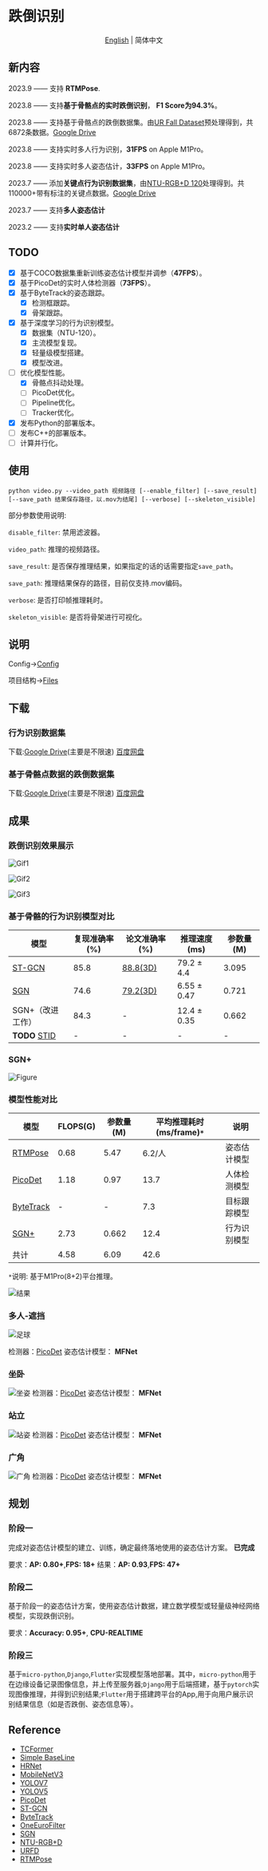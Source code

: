 # 跌倒识别
<div align="center">

[English](README.md) | 简体中文

</div>

## 新内容
 2023.9 —— 支持 **RTMPose**.

 2023.8 —— 支持**基于骨骼点的实时跌倒识别**， **F1 Score为94.3%**。

 2023.8 —— 支持基于骨骼点的跌倒数据集。由[UR Fall Dataset](http://fenix.ur.edu.pl/~mkepski/ds/uf.html)预处理得到，共6872条数据。[Google Drive](https://drive.google.com/drive/folders/1Kz85dnCAErvlML9H-7WAhEzKbbWLHPKb?usp=drive_link)

 2023.8 —— 支持实时多人行为识别，**31FPS** on Apple M1Pro。

 2023.8 —— 支持实时多人姿态估计，**33FPS** on Apple M1Pro。

 2023.7 —— 添加**关键点行为识别数据集**，由[NTU-RGB+D 120](https://arxiv.org/pdf/1905.04757.pdf)处理得到。共110000+带有标注的关键点数据。[Google Drive](https://drive.google.com/drive/folders/1-n0jYog_vLufOdzq5lYgvuI1q_ulrpD8?usp=drive_link)

 2023.7 —— 支持**多人姿态估计**

 2023.2 —— 支持**实时单人姿态估计**

## TODO
- [x] 基于COCO数据集重新训练姿态估计模型并调参（**47FPS**）。
- [x] 基于PicoDet的实时人体检测器（**73FPS**）。
- [x] 基于ByteTrack的姿态跟踪。
  - [x] 检测框跟踪。
  - [x] 骨架跟踪。
- [x] 基于深度学习的行为识别模型。
  - [x] 数据集（NTU-120）。
  - [x] 主流模型复现。
  - [x] 轻量级模型搭建。
  - [x] 模型改进。
- [ ] 优化模型性能。
  - [x] 骨骼点抖动处理。
  - [ ] PicoDet优化。
  - [ ] Pipeline优化。
  - [ ] Tracker优化。
- [x] 发布Python的部署版本。
- [ ] 发布C++的部署版本。
- [ ] 计算并行化。

## 使用
```{bash}
python video.py --video_path 视频路径 [--enable_filter] [--save_result] [--save_path 结果保存路径，以.mov为结尾] [--verbose] [--skeleton_visible]
```
部分参数使用说明:

`disable_filter`: 禁用滤波器。

`video_path`: 推理的视频路径。

`save_result`: 是否保存推理结果，如果指定的话的话需要指定`save_path`。

`save_path`: 推理结果保存的路径，目前仅支持.mov编码。

`verbose`: 是否打印帧推理耗时。

`skeleton_visible`: 是否将骨架进行可视化。

## 说明
Config→[Config](https://github.com/qhtLucifer/fallen-person-recognize/blob/main/docs/config.md)


项目结构→[Files](https://github.com/qhtLucifer/fallen-person-recognize/blob/main/docs/structure.md)

## 下载
### 行为识别数据集
下载:[Google Drive](https://drive.google.com/drive/folders/1-n0jYog_vLufOdzq5lYgvuI1q_ulrpD8?usp=drive_link)(主要是不限速)  [百度网盘](https://pan.baidu.com/s/1Mw040S7RUPSiRFxxCGgxZA?pwd=p7sc)
### 基于骨骼点数据的跌倒数据集
下载:[Google Drive](https://drive.google.com/drive/folders/1Kz85dnCAErvlML9H-7WAhEzKbbWLHPKb?usp=drive_link)(主要是不限速) [百度网盘](https://pan.baidu.com/s/1Usden9TvZ1Gw2FDZTdlRdw?pwd=4v7n)

## 成果
### 跌倒识别效果展示

![Gif1](https://github.com/qhtLucifer/fallen-person-recognize/blob/main/examples/Clip1.gif)

![Gif2](https://github.com/qhtLucifer/fallen-person-recognize/blob/main/examples/Clip2.gif)

![Gif3](https://github.com/qhtLucifer/fallen-person-recognize/blob/main/examples/Clip3.gif)

### 基于骨骼的行为识别模型对比

| 模型                                                  | 复现准确率(%) | 论文准确率(%)                                      | 推理速度(ms) | 参数量(M) |
| ----------------------------------------------------- | ------------- | -------------------------------------------------- | ------------ | --------- |
| [ST-GCN](https://arxiv.org/pdf/1801.07455v2.pdf)      | 85.8          | [88.8(3D)](https://arxiv.org/pdf/1801.07455v2.pdf) | 79.2  ± 4.4  | 3.095     |
| [SGN](https://arxiv.org/pdf/1904.01189.pdf)           | 74.6          | [79.2(3D)](https://arxiv.org/pdf/1904.01189.pdf)   | 6.55 ± 0.47  | 0.721     |
| SGN+（改进工作）                                      | 84.3          | -                                                  | 12.4 ± 0.35  | 0.662     |
| **TODO** [STID](https://arxiv.org/pdf/2208.05233.pdf) | -             | -                                                  | -            | -         |


### SGN+
![Figure](https://github.com/qhtLucifer/fallen-person-recognize/blob/main/examples/SGN-accuracy.png)


### 模型性能对比

| 模型                                              | FLOPS(G) | 参数量(M) | 平均推理耗时(ms/frame)`*` | 说明                                                                                           |
| ------------------------------------------------- | -------- | --------- | ------------------------- | ---------------------------------------------------------------------------------------------- |
| [RTMPose](https://doi.org/10.48550/arxiv.2303.07399)                                             | 0.68    |  5.47      | 6.2/人           |姿态估计模型                                                                                   |
| [PicoDet](https://arxiv.org/pdf/2111.00902.pdf)   | 1.18     | 0.97      | 13.7                      | 人体检测模型                                                                                   |  |
| [ByteTrack](https://arxiv.org/pdf/2110.06864.pdf) | -        | -         | 7.3                       | 目标跟踪模型                                                                                   |
| [SGN+](https://arxiv.org/pdf/1904.01189.pdf)      | 2.73     | 0.662     | 12.4                      | 行为识别模型                                                                                   |
| 共计                                              | 4.58     | 6.09      | 42.6                      |  |

`*`说明: 基于M1Pro(8+2)平台推理。


![结果](https://github.com/qhtLucifer/fallen-person-recognize/blob/main/examples/ST-GCN_Skeleton.jpg)

### 多人-遮挡 
![足球](https://github.com/qhtLucifer/fallen-person-recognize/blob/main/examples/multi-pose-estimation.png)

 检测器：[PicoDet](https://arxiv.org/pdf/2111.00902.pdf)
 姿态估计模型： **MFNet** 

### 坐卧

![坐姿](https://github.com/qhtLucifer/fallen-person-recognize/blob/main/examples/sit-pose-estimation.png)
 检测器：[PicoDet](https://arxiv.org/pdf/2111.00902.pdf)
 姿态估计模型： **MFNet** 

### 站立

![站姿](https://github.com/qhtLucifer/fallen-person-recognize/blob/main/examples/stand-pose-estimation.png)
 检测器：[PicoDet](https://arxiv.org/pdf/2111.00902.pdf)
 姿态估计模型： **MFNet** 

### 广角
![广角](https://github.com/qhtLucifer/fallen-person-recognize/blob/main/examples/wide_angle1.jpg)
 检测器：[PicoDet](https://arxiv.org/pdf/2111.00902.pdf)
 姿态估计模型： **MFNet** 

## 规划
### 阶段一
完成对姿态估计模型的建立、训练，确定最终落地使用的姿态估计方案。 **已完成**
  
要求：**AP: 0.80+**,**FPS: 18+** 
结果：**AP: 0.93**,**FPS: 47+** 
### 阶段二
基于阶段一的姿态估计方案，使用姿态估计数据，建立数学模型或轻量级神经网络模型，实现跌倒识别。 
  
要求：**Accuracy: 0.95+**, **CPU-REALTIME**

### 阶段三
基于`micro-python`,`Django`,`Flutter`实现模型落地部署。其中，`micro-python`用于在边缘设备记录图像信息，并上传至服务器;`Django`用于后端搭建，基于`pytorch`实现图像推理，并得到识别结果;`Flutter`用于搭建跨平台的App,用于向用户展示识别结果信息（如是否跌倒、姿态信息等）。
## Reference
+ [TCFormer](https://arxiv.org/pdf/2204.08680.pdf)
+ [Simple BaseLine](https://arxiv.org/pdf/1804.06208.pdf)
+ [HRNet](https://arxiv.org/pdf/1902.09212.pdf)
+ [MobileNetV3](https://openaccess.thecvf.com/content_ICCV_2019/papers/Howard_Searching_for_MobileNetV3_ICCV_2019_paper.pdf)
+ [YOLOV7](https://arxiv.org/pdf/2207.02696.pdf)
+ [YOLOV5](https://github.com/ultralytics/yolov5)
+ [PicoDet](https://arxiv.org/pdf/2111.00902.pdf)
+ [ST-GCN](https://arxiv.org/pdf/1801.07455v2.pdf) 
+ [ByteTrack](https://arxiv.org/pdf/2110.06864.pdf)
+ [OneEuroFilter](https://dl.acm.org/doi/abs/10.1145/2207676.2208639)
+ [SGN](https://arxiv.org/pdf/1904.01189.pdf)
+ [NTU-RGB+D](https://openaccess.thecvf.com/content_cvpr_2016/html/Shahroudy_NTU_RGBD_A_CVPR_2016_paper.html)
+ [URFD](http://fenix.ur.edu.pl/~mkepski/ds/uf.html)
+ [RTMPose](https://doi.org/10.48550/arxiv.2303.07399)
